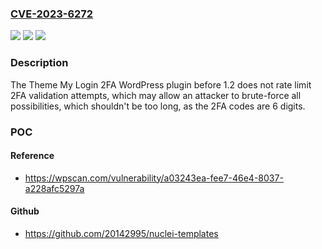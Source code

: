 ### [CVE-2023-6272](https://cve.mitre.org/cgi-bin/cvename.cgi?name=CVE-2023-6272)
![](https://img.shields.io/static/v1?label=Product&message=tml-2fa&color=blue)
![](https://img.shields.io/static/v1?label=Version&message=0%3C%201.2%20&color=brighgreen)
![](https://img.shields.io/static/v1?label=Vulnerability&message=CWE-307%20Improper%20Restriction%20of%20Excessive%20Authentication%20Attempts&color=brighgreen)

### Description

The Theme My Login 2FA WordPress plugin before 1.2 does not rate limit 2FA validation attempts, which may allow an attacker to brute-force all possibilities, which shouldn't be too long, as the 2FA codes are 6 digits.

### POC

#### Reference
- https://wpscan.com/vulnerability/a03243ea-fee7-46e4-8037-a228afc5297a

#### Github
- https://github.com/20142995/nuclei-templates

